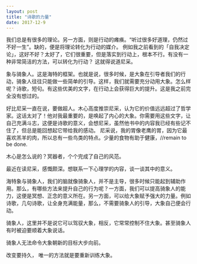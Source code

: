 ```yaml
---
layout: post
title: "诗歌的力量"
date: 2017-12-9
---
```


我们总是有很多的理论。另一方面，则是行动的瘫痪。“听过很多好道理，仍然过不好一生”。缺的，便是将理论转化为行动的媒介。
例如我之前看到的「自我决定论」，这好不好？太好了，它们很重要，但是落实到行动上，根本不行。有没有一种非常简洁的方法，可以转化为行动？
这就得说道尼采。

象与骑象人。这是海特的框架。也就是说，很多时候，是大象在引导者我们的行动，骑象人往往只能做一些简单的引导。这样，我们就需要充分动用大象。怎么样呢？诗歌，短句。有这些优美的文字，在行动上会获得巨大的提升。这是我之前完全没有想过的。

好比尼采一直在说，要做超人。木心高度推崇尼采，认为它的价值远远超过了哲学家。这话太对了！他对我最重要的，是唤起了内心的大象。你需要用这些文字，让自己充满斗志，这便是诗歌的意义，会想尼采，虽然他书中的内容我已经有些记不住了，但总是能回想起它带给我的感动。
尼采说，我的胃像老鹰的胃，因为它最喜欢羔羊的肉，所以总有一些鸟类的特点。少量的食物有助于健康，//remain to be done.

木心是怎么说的？冥器者，个个完成了自己的风范。

最近在读尼采，感慨颇深。想联系一下心理学的内容，谈一谈其中的意义。

海特象与骑象人，我们的脑就像骑象人，并不是主导，很多时候只能起到辅助作用。那么，有哪些方法来提升自己的行为呢？一方面，我们可以提高骑象人的能力，这便是冥想、正念的意义所在。另一方面，可以给大象赋予强大的力量。例如诗歌，几句诗歌，让全身充满能量，那么，不需要骑象人的引导，大象自己便会行动。

骑象人，这里并不是说它可以驾驭大象，相反，它常常控制不住大象。甚至骑象人有时被迫要顺着大象说话。

骑象人无法命令大象朝新的目标大步向前。

改变要持久， 唯一的方法就是要重新训练大象。